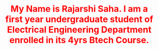 

<html>
<head>
<meta charset= "UTF-8">
<h1 style="text-align:center"><p style="font-size:160%;"><p style="color:red;">My Name is Rajarshi Saha. I am a first year undergraduate student of Electrical Engineering Department enrolled in its 4yrs Btech Course.</h1></p></p>
  
  
